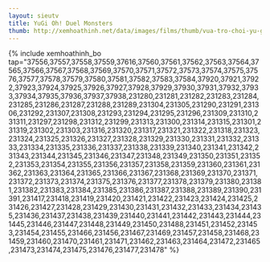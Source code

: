 ```yaml
---
layout: sieutv
title: YuGi Oh! Duel Monsters
thumb: http://xemhoathinh.net/data/images/films/thumb/vua-tro-choi-yu-gi-oh-duel-monsters-2000.jpg
---
```

{% include xemhoathinh_bo tap="37556,37557,37558,37559,37616,37560,37561,37562,37563,37564,37565,37566,37567,37568,37569,37570,37571,37572,37573,37574,37575,37576,37577,37578,37579,37580,37581,37582,37583,37584,37920,37921,37922,37923,37924,37925,37926,37927,37928,37929,37930,37931,37932,37933,37934,37935,37936,37937,37938,231280,231281,231282,231283,231284,231285,231286,231287,231288,231289,231304,231305,231290,231291,231306,231292,231307,231308,231293,231294,231295,231296,231309,231310,231311,231297,231298,231312,231299,231313,231300,231314,231315,231301,231319,231302,231303,231316,231320,231317,231321,231322,231318,231323,231324,231325,231326,231327,231328,231329,231330,231331,231332,231333,231334,231335,231336,231337,231338,231339,231340,231341,231342,231343,231344,231345,231346,231347,231348,231349,231350,231351,231352,231353,231354,231355,231356,231357,231358,231359,231360,231361,231362,231363,231364,231365,231366,231367,231368,231369,231370,231371,231372,231373,231374,231375,231376,231377,231378,231379,231380,231381,231382,231383,231384,231385,231386,231387,231388,231389,231390,231391,231417,231418,231419,231420,231421,231422,231423,231424,231425,231426,231427,231428,231429,231430,231431,231432,231433,231434,231435,231436,231437,231438,231439,231440,231441,231442,231443,231444,231445,231446,231447,231448,231449,231450,231488,231451,231452,231453,231454,231455,231466,231456,231467,231469,231457,231458,231468,231459,231460,231470,231461,231471,231462,231463,231464,231472,231465,231473,231474,231475,231476,231477,231478" %} 
